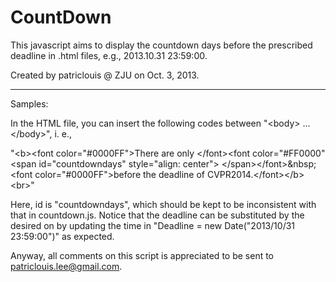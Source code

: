 CountDown
=========
This javascript aims to display the countdown days before the prescribed deadline in .html files, e.g., 2013.10.31 23:59:00.

Created by patriclouis @ ZJU on Oct. 3, 2013.

********************
Samples:

In the HTML file, you can insert the following codes between "\<body> ... \</body>", i. e.,

"\<b>\<font color="#0000FF">There are only \</font>\<font color="#FF0000"\<span id="countdowndays" style="align: center">
\</span>\</font>\&nbsp;\<font color="#0000FF">before the deadline of CVPR2014.\</font>\</b>\<br>"

<script type="text/javascript" src="js/countdown.js"></script>

Here, id is "countdowndays", which should be kept to be inconsistent with that in countdown.js. Notice that the deadline 
can be substituted by the desired on by updating the time in "Deadline = new Date("2013/10/31 23:59:00")" as expected.

Anyway, all comments on this script is appreciated to be sent to patriclouis.lee@gmail.com. 



